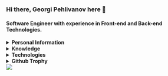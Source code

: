 ### Hi there, Georgi Pehlivanov here 👋

#### Software Engineer with experience in Front-end and Back-end Technologies.

<details>
<summary>
  <b>Personal Information</b>
</summary><br>
  
**Name:** Georgi Pehlivanov

**Location:** Sofia, Bulgaria

**Languages:**

- Bulgarian (Native)

- English (Intermediate)

</details>

<details>
<summary>
  <b>Knowledge</b>
</summary>

- Front-end Development
- Back-end Development
- 
</details>

<details>
<summary>
  <b>Technologies</b>
</summary>
  
- **Advanced:** React, NextJS, JavaScript/Typescript

- **Intermediate:** Express, NestJs, NodeJS

</details>

<details>
<summary>
  <b>Github Trophy</b>
</summary>

![trophy](https://github-profile-trophy.vercel.app/?username=geeorgipehlianov1&theme=onedark&column=4))

</details>

<img align="center" src="https://github-readme-stats.vercel.app/api?username=geeorgipehlianov1&show_icons=true&theme=blue-green&hide=stars&hide_title=true&line_height=26"/>

<!--
Here are some ideas to get you started:

- 🔭 I’m currently working on ...
- 🌱 I’m currently learning ...
- 👯 I’m looking to collaborate on ...
- 🤔 I’m looking for help with ...
- 💬 Ask me about ...
- 📫 How to reach me: ...
- 😄 Pronouns: ...
- ⚡ Fun fact: ...
-->

